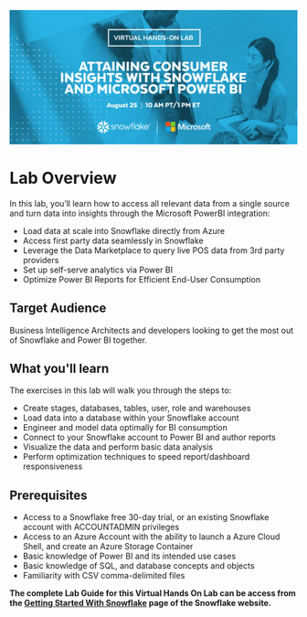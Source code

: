 ![Snowflake Power BI Virtual Hands On Lab](images/VHOL-210825-1200x560-Email-Microsoft.jpg "Lab Overview")

# Lab Overview
In this lab, you’ll learn how to access all relevant data from a single source and turn data into insights through the Microsoft PowerBI integration:

- Load data at scale into Snowflake directly from Azure
- Access first party data seamlessly in Snowflake
- Leverage the Data Marketplace to query live POS data from 3rd party providers
- Set up self-serve analytics via Power BI
- Optimize Power BI Reports for Efficient End-User Consumption
## Target Audience
Business Intelligence Architects and developers looking to get the most out of Snowflake and Power BI together.
## What you'll learn 
The exercises in this lab will walk you through the steps to: 
 
- Create stages, databases, tables, user, role and warehouses
- Load data into a database within your Snowflake account
- Engineer and model data optimally for BI consumption 
- Connect to your Snowflake account to Power BI and author reports
- Visualize the data and perform basic data analysis
- Perform optimization techniques to speed report/dashboard responsiveness
 
## Prerequisites
- Access to a Snowflake free 30-day trial, or an existing Snowflake account with ACCOUNTADMIN privileges
- Access to an Azure Account with the ability to launch a Azure Cloud Shell, and create an Azure Storage Container
- Basic knowledge of Power BI and its intended use cases
- Basic knowledge of SQL, and database concepts and objects
- Familiarity with CSV comma-delimited files 

**The complete Lab Guide for this Virtual Hands On Lab can be access from the [Getting Started With Snowflake](http://quickstarts.snowflake.com/) page of the Snowflake website.**
